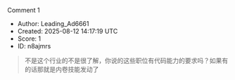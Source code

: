 Comment 1

- Author: Leading_Ad6661
- Created: 2025-08-12 14:17:19 UTC
- Score: 1
- ID: n8ajmrs

> 不是这个行业的不是很了解，你说的这些职位有代码能力的要求吗？如果有的话那就是内卷技能发动了
